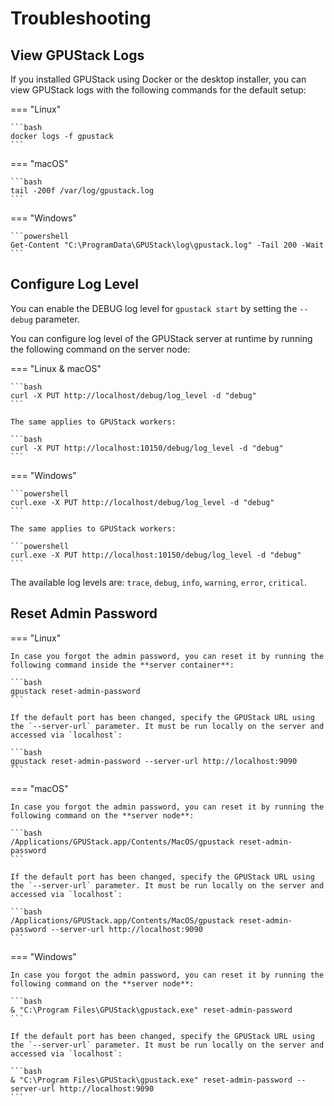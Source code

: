# Troubleshooting

## View GPUStack Logs

If you installed GPUStack using Docker or the desktop installer, you can view GPUStack logs with the following commands for the default setup:

=== "Linux"

    ```bash
    docker logs -f gpustack
    ```

=== "macOS"

    ```bash
    tail -200f /var/log/gpustack.log
    ```

=== "Windows"

    ```powershell
    Get-Content "C:\ProgramData\GPUStack\log\gpustack.log" -Tail 200 -Wait
    ```

## Configure Log Level

You can enable the DEBUG log level for `gpustack start` by setting the `--debug` parameter.

You can configure log level of the GPUStack server at runtime by running the following command on the server node:

=== "Linux & macOS"

    ```bash
    curl -X PUT http://localhost/debug/log_level -d "debug"
    ```

    The same applies to GPUStack workers:

    ```bash
    curl -X PUT http://localhost:10150/debug/log_level -d "debug"
    ```

=== "Windows"

    ```powershell
    curl.exe -X PUT http://localhost/debug/log_level -d "debug"
    ```

    The same applies to GPUStack workers:

    ```powershell
    curl.exe -X PUT http://localhost:10150/debug/log_level -d "debug"
    ```

The available log levels are: `trace`, `debug`, `info`, `warning`, `error`, `critical`.

## Reset Admin Password

=== "Linux"

    In case you forgot the admin password, you can reset it by running the following command inside the **server container**:

    ```bash
    gpustack reset-admin-password
    ```

    If the default port has been changed, specify the GPUStack URL using the `--server-url` parameter. It must be run locally on the server and accessed via `localhost`:

    ```bash
    gpustack reset-admin-password --server-url http://localhost:9090
    ```

=== "macOS"

    In case you forgot the admin password, you can reset it by running the following command on the **server node**:

    ```bash
    /Applications/GPUStack.app/Contents/MacOS/gpustack reset-admin-password
    ```

    If the default port has been changed, specify the GPUStack URL using the `--server-url` parameter. It must be run locally on the server and accessed via `localhost`:

    ```bash
    /Applications/GPUStack.app/Contents/MacOS/gpustack reset-admin-password --server-url http://localhost:9090
    ```

=== "Windows"

    In case you forgot the admin password, you can reset it by running the following command on the **server node**:

    ```bash
    & "C:\Program Files\GPUStack\gpustack.exe" reset-admin-password
    ```

    If the default port has been changed, specify the GPUStack URL using the `--server-url` parameter. It must be run locally on the server and accessed via `localhost`:

    ```bash
    & "C:\Program Files\GPUStack\gpustack.exe" reset-admin-password --server-url http://localhost:9090
    ```
